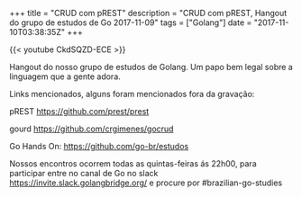 +++
title = "CRUD com pREST"
description = "CRUD com pREST, Hangout do grupo de estudos de Go 2017-11-09"
tags = ["Golang"]
date = "2017-11-10T03:38:35Z"
+++

{{< youtube CkdSQZD-ECE >}}

Hangout do nosso grupo de estudos de Golang.
Um papo bem legal sobre a linguagem que a gente adora.

Links mencionados, alguns foram mencionados fora da gravação:

pREST
https://github.com/prest/prest

gourd
https://github.com/crgimenes/gocrud

Go Hands On:
https://github.com/go-br/estudos

Nossos encontros ocorrem todas as quintas-feiras ás 22h00, para participar entre no canal de Go no slack https://invite.slack.golangbridge.org/ e procure por #brazilian-go-studies